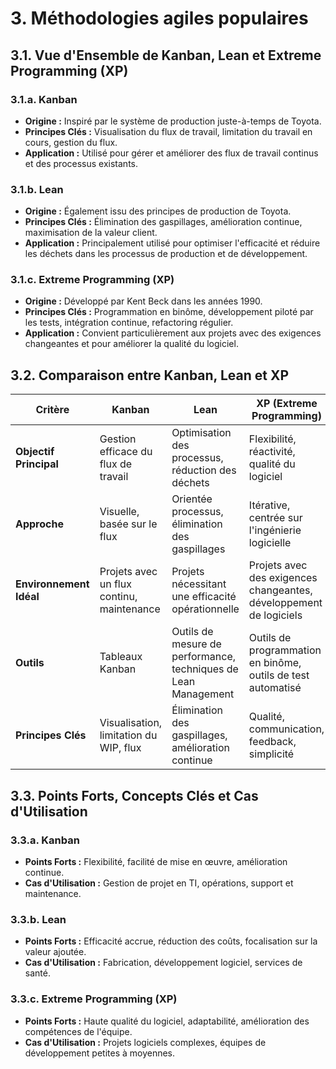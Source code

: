 # 3. Méthodologies agiles populaires

## 3.1. Vue d'Ensemble de Kanban, Lean et Extreme Programming (XP)

### 3.1.a. Kanban

- **Origine :** Inspiré par le système de production juste-à-temps de Toyota.
- **Principes Clés :** Visualisation du flux de travail, limitation du travail en cours, gestion du flux.
- **Application :** Utilisé pour gérer et améliorer des flux de travail continus et des processus existants.

### 3.1.b. Lean

- **Origine :** Également issu des principes de production de Toyota.
- **Principes Clés :** Élimination des gaspillages, amélioration continue, maximisation de la valeur client.
- **Application :** Principalement utilisé pour optimiser l'efficacité et réduire les déchets dans les processus de
  production et de développement.

### 3.1.c. Extreme Programming (XP)

- **Origine :** Développé par Kent Beck dans les années 1990.
- **Principes Clés :** Programmation en binôme, développement piloté par les tests, intégration continue, refactoring
  régulier.
- **Application :** Convient particulièrement aux projets avec des exigences changeantes et pour améliorer la qualité du
  logiciel.

## 3.2. Comparaison entre Kanban, Lean et XP

| Critère                 | Kanban                                    | Lean                                                           | XP (Extreme Programming)                                           |
|-------------------------|-------------------------------------------|----------------------------------------------------------------|--------------------------------------------------------------------|
| **Objectif Principal**  | Gestion efficace du flux de travail       | Optimisation des processus, réduction des déchets              | Flexibilité, réactivité, qualité du logiciel                       |
| **Approche**            | Visuelle, basée sur le flux               | Orientée processus, élimination des gaspillages                | Itérative, centrée sur l'ingénierie logicielle                     |
| **Environnement Idéal** | Projets avec un flux continu, maintenance | Projets nécessitant une efficacité opérationnelle              | Projets avec des exigences changeantes, développement de logiciels |
| **Outils**              | Tableaux Kanban                           | Outils de mesure de performance, techniques de Lean Management | Outils de programmation en binôme, outils de test automatisé       |
| **Principes Clés**      | Visualisation, limitation du WIP, flux    | Élimination des gaspillages, amélioration continue             | Qualité, communication, feedback, simplicité                       |

## 3.3. Points Forts, Concepts Clés et Cas d'Utilisation

### 3.3.a. Kanban

- **Points Forts :** Flexibilité, facilité de mise en œuvre, amélioration continue.
- **Cas d'Utilisation :** Gestion de projet en TI, opérations, support et maintenance.

### 3.3.b. Lean

- **Points Forts :** Efficacité accrue, réduction des coûts, focalisation sur la valeur ajoutée.
- **Cas d'Utilisation :** Fabrication, développement logiciel, services de santé.

### 3.3.c. Extreme Programming (XP)

- **Points Forts :** Haute qualité du logiciel, adaptabilité, amélioration des compétences de l'équipe.
- **Cas d'Utilisation :** Projets logiciels complexes, équipes de développement petites à moyennes.
